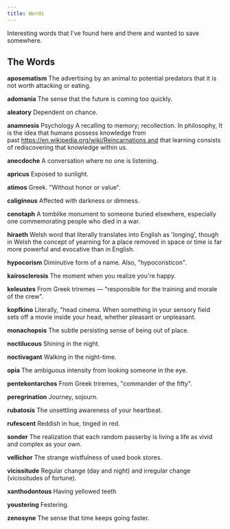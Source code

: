 ```yaml
---
title: Words
---
```

Interesting words that I've found here and there and wanted to save somewhere.

## The Words

__aposematism__
The advertising by an animal to potential predators that it is not worth attacking or eating.

__adomania__
The sense that the future is coming too quickly.

__aleatory__
Dependent on chance.

__anamnesis__
Psychology A recalling to memory; recollection. In philosophy, It is the idea that humans possess knowledge from past https://en.wikipedia.org/wiki/Reincarnations and that learning consists of rediscovering that knowledge within us.

__anecdoche__
A conversation where no one is listening.

__apricus__
Exposed to sunlight.

__atimos__
Greek. "Without honor or value".

__caliginous__
Affected with darkness or dimness.

__cenotaph__
A tomblike monument to someone buried elsewhere, especially one commemorating people who died in a war.

__hiraeth__
Welsh word that literally translates into English as 'longing', though in Welsh the concept of yearning for a place removed in space or time is far more powerful and evocative than in English.

__hypocorism__
Diminutive form of a name. Also, "hypocoristicon".

__kairosclerosis__
The moment when you realize you're happy.

__keleustes__
From Greek triremes — "responsible for the training and morale of the crew".

__kopfkino__
Literally, "head cinema. When something in your sensory field sets off a movie inside your head, whether pleasant or unpleasant.

__monachopsis__
The subtle persisting sense of being out of place.

__noctilucous__
Shining in the night.

__noctivagant__
Walking in the night-time.

__opia__
The ambiguous intensity from looking someone in the eye.

__pentekontarchos__
From Greek triremes, "commander of the fifty".

__peregrination__
Journey, sojourn.

__rubatosis__
The unsettling awareness of your heartbeat.

__rufescent__
Reddish in hue, tinged in red.

__sonder__
The realization that each random passerby is living a life as vivid and complex as your own.

__vellichor__
The strange wistfulness of used book stores.

__vicissitude__
Regular change (day and night) and irregular change (vicissitudes of fortune).

__xanthodontous__
Having yellowed teeth

__youstering__
Festering.

__zenosyne__
The sense that time keeps going faster.

